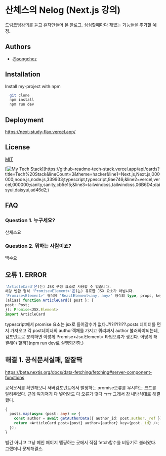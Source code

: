 # 산체스의 Nelog (Next.js 강의)

드림코딩강의를 듣고 혼자만들어 본 블로그. 심심할때마다 재밌는 기능들을 추가할 예정.

## Authors

- [@songchez](https://github.com/songchez)

## Installation

Install my-project with npm

```bash
  git clone
  npm install
  npm run dev
```

## Deployment

<https://next-study-flax.vercel.app/>

## License

[MIT](https://choosealicense.com/licenses/mit/)

[![My Tech Stack](https://github-readme-tech-stack.vercel.app/api/cards?title=Tech%20Stack&lineCount=3&theme=hacker&line1=Next.js,Next.js,000000;node.js,node.js,339933;typescript,typescript,9ae746;&line2=vercel,vercel,000000;sanity,sanity,cb5e15;&line3=tailwindcss,tailwindcss,06B6D4;daisyui,daisyui,ad46d2;)](https://github-readme-tech-stack.vercel.app/api/cards?title=Tech%20Stack&lineCount=3&theme=hacker&line1=Next.js,Next.js,000000;node.js,node.js,339933;typescript,typescript,9ae746;&line2=vercel,vercel,000000;sanity,sanity,cb5e15;&line3=tailwindcss,tailwindcss,06B6D4;daisyui,daisyui,ad46d2;)

## FAQ

### Question 1. 누구세요?

산체스요

### Question 2. 뭐하는 사람이죠?

백수요

## 오류 1. ERROR

```typescript error
'ArticleCard'은(는) JSX 구성 요소로 사용할 수 없습니다.
해당 반환 형식 'Promise<Element>'은(는) 유효한 JSX 요소가 아닙니다.
'Promise<Element>' 형식에 'ReactElement<any, any>' 형식의 type, props, key 속성이 없습니다.ts(2786)
(alias) function ArticleCard({ post }: {
post: Post;
}): Promise<JSX.Element>
import ArticleCard
```

typescript에서 promise 요소는 jsx로 들어갈수가 없다..?!?!?!?!??.posts 데이터를
먼저 가져오고 각 post데이터의 author객체를 가지고 쿼리짜서 author 불러와야되는데, 컴포넌트로 분리하면 이렇게 Promise<Jsx.Element> 타입오류가 생긴다. 어떻게 해결해야 할까?(npm run dev로 실행되긴함.)

## 해결 1. 공식문서실패, 알잘딱

<https://beta.nextjs.org/docs/data-fetching/fetching#server-component-functions>

공식문서를 확인해보니 서버컴포넌트에서 발생하는 promise오류를 무시하는 코드를 알려주었다. 근데 여기저기 다 넣어봐도
다 오류가 떳다 ㅠㅠ 그래서 걍 내방식대로 해결했다.

```typescript
{
  posts.map(async (post: any) => {
    const author = await getAuthorData({ author_id: post.author._ref });
    return <ArticleCard post={post} author={author} key={post._id} />;
  });
}
```

별건 아니고 그냥 메인 페이지 맵핑하는 곳에서 직접 fetch함수를 비동기로 불러왔다. 그랬더니 문제해결스.
